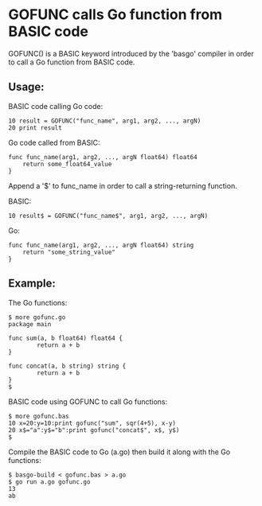 
# GOFUNC calls Go function from BASIC code

GOFUNC() is a BASIC keyword introduced by the 'basgo' compiler in order to call a Go function from BASIC code.

## Usage:

BASIC code calling Go code:

    10 result = GOFUNC("func_name", arg1, arg2, ..., argN)
    20 print result

Go code called from BASIC:

    func func_name(arg1, arg2, ..., argN float64) float64
        return some_float64_value
    }

Append a '$' to func_name in order to call a string-returning function.

BASIC:

    10 result$ = GOFUNC("func_name$", arg1, arg2, ..., argN)

Go:

    func func_name(arg1, arg2, ..., argN float64) string
        return "some_string_value"
    }

## Example:

The Go functions:

    $ more gofunc.go
    package main
    
    func sum(a, b float64) float64 {
            return a + b
    }
    
    func concat(a, b string) string {
            return a + b
    }
    $

BASIC code using GOFUNC to call Go functions: 

    $ more gofunc.bas
    10 x=20:y=10:print gofunc("sum", sqr(4+5), x-y)
    20 x$="a":y$="b":print gofunc("concat$", x$, y$)
    $

Compile the BASIC code to Go (a.go) then build it along with the Go functions:

    $ basgo-build < gofunc.bas > a.go
    $ go run a.go gofunc.go
    13
    ab

